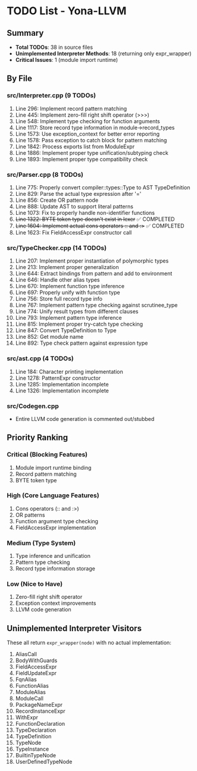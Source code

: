 # TODO List - Yona-LLVM

## Summary
- **Total TODOs**: 38 in source files
- **Unimplemented Interpreter Methods**: 18 (returning only expr_wrapper)
- **Critical Issues**: 1 (module import runtime)

## By File

### src/Interpreter.cpp (9 TODOs)
1. Line 296: Implement record pattern matching
2. Line 445: Implement zero-fill right shift operator (>>>)
3. Line 548: Implement type checking for function arguments
4. Line 1117: Store record type information in module->record_types
5. Line 1573: Use exception_context for better error reporting
6. Line 1578: Pass exception to catch block for pattern matching
7. Line 1842: Process exports list from ModuleExpr
8. Line 1886: Implement proper type unification/subtyping check
9. Line 1893: Implement proper type compatibility check

### src/Parser.cpp (8 TODOs) 
1. Line 775: Properly convert compiler::types::Type to AST TypeDefinition
2. Line 829: Parse the actual type expression after '='
3. Line 856: Create OR pattern node
4. Line 888: Update AST to support literal patterns
5. Line 1073: Fix to properly handle non-identifier functions
6. ~~Line 1322: BYTE token type doesn't exist in lexer~~ ✅ COMPLETED
7. ~~Line 1604: Implement actual cons operators :: and :>~~ ✅ COMPLETED
8. Line 1623: Fix FieldAccessExpr constructor call

### src/TypeChecker.cpp (14 TODOs)
1. Line 207: Implement proper instantiation of polymorphic types
2. Line 213: Implement proper generalization
3. Line 644: Extract bindings from pattern and add to environment
4. Line 646: Handle other alias types
5. Line 670: Implement function type inference
6. Line 697: Properly unify with function type
7. Line 756: Store full record type info
8. Line 767: Implement pattern type checking against scrutinee_type
9. Line 774: Unify result types from different clauses
10. Line 793: Implement pattern type inference
11. Line 815: Implement proper try-catch type checking
12. Line 847: Convert TypeDefinition to Type
13. Line 852: Get module name
14. Line 892: Type check pattern against expression type

### src/ast.cpp (4 TODOs)
1. Line 184: Character printing implementation
2. Line 1278: PatternExpr constructor
3. Line 1285: Implementation incomplete
4. Line 1326: Implementation incomplete

### src/Codegen.cpp
- Entire LLVM code generation is commented out/stubbed

## Priority Ranking

### Critical (Blocking Features)
1. Module import runtime binding
2. Record pattern matching
3. BYTE token type

### High (Core Language Features)
1. Cons operators (:: and :>)
2. OR patterns
3. Function argument type checking
4. FieldAccessExpr implementation

### Medium (Type System)
1. Type inference and unification
2. Pattern type checking
3. Record type information storage

### Low (Nice to Have)
1. Zero-fill right shift operator
2. Exception context improvements
3. LLVM code generation

## Unimplemented Interpreter Visitors
These all return `expr_wrapper(node)` with no actual implementation:

1. AliasCall
2. BodyWithGuards
3. FieldAccessExpr
4. FieldUpdateExpr
5. FqnAlias
6. FunctionAlias
7. ModuleAlias
8. ModuleCall
9. PackageNameExpr
10. RecordInstanceExpr
11. WithExpr
12. FunctionDeclaration
13. TypeDeclaration
14. TypeDefinition
15. TypeNode
16. TypeInstance
17. BuiltinTypeNode
18. UserDefinedTypeNode